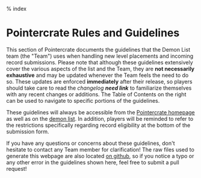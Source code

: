 % index

<div class='panel fade js-scroll-anim' data-anim='fade'>

# Pointercrate Rules and Guidelines

This section of Pointercrate documents the guidelines that the Demon List team (the "Team") uses when handling new level placements and incoming record submissions. Please note that although these guidelines extensively cover the various aspects of the list and the Team, they are **not necessarily exhaustive** and may be updated whenever the Team feels the need to do so. These updates are enforced **immediately** after their release, so players should take care to read the *changelog __need link__* to familiarize themselves with any recent changes or additions. The Table of Contents on the right can be used to navigate to specific portions of the guidelines. 

These guidelines will always be accessible from the [Pointercrate homepage](/) as well as on the [demon list](/demonlist/). In addition, players will be reminded to refer to the restrictions specifically regarding record eligibility at the bottom of the submission form. 

If you have any questions or concerns about these guidelines, don't hesitate to contact any Team member for clarification! The raw files used to generate this webpage are also located [on github](https://github.com/stadust/demonlist-guidelines), so if you notice a typo or any other error in the guidelines shown here, feel free to submit a pull request!

</div>
